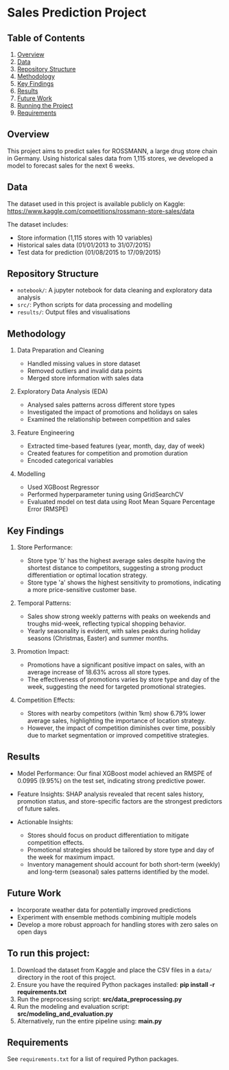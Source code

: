 # Sales Prediction Project

## Table of Contents
1. [Overview](#overview)
2. [Data](#data)
3. [Repository Structure](#repository-structure)
4. [Methodology](#methodology)
5. [Key Findings](#key-findings)
6. [Results](#results)
7. [Future Work](#future-work)
8. [Running the Project](#to-run-this-project)
9. [Requirements](#requirements)

## Overview
This project aims to predict sales for ROSSMANN, a large drug store chain in Germany. Using historical sales data from 1,115 stores, we developed a model to forecast sales for the next 6 weeks.

## Data
The dataset used in this project is available publicly on Kaggle: https://www.kaggle.com/competitions/rossmann-store-sales/data

The dataset includes:
- Store information (1,115 stores with 10 variables)
- Historical sales data (01/01/2013 to 31/07/2015)
- Test data for prediction (01/08/2015 to 17/09/2015)

## Repository Structure
- `notebook/`: A jupyter notebook for data cleaning and exploratory data analysis
- `src/`: Python scripts for data processing and modelling
- `results/`: Output files and visualisations

## Methodology
1. Data Preparation and Cleaning
   - Handled missing values in store dataset
   - Removed outliers and invalid data points
   - Merged store information with sales data

2. Exploratory Data Analysis (EDA)
   - Analysed sales patterns across different store types
   - Investigated the impact of promotions and holidays on sales
   - Examined the relationship between competition and sales

3. Feature Engineering
   - Extracted time-based features (year, month, day, day of week)
   - Created features for competition and promotion duration
   - Encoded categorical variables

4. Modelling
   - Used XGBoost Regressor
   - Performed hyperparameter tuning using GridSearchCV
   - Evaluated model on test data using Root Mean Square Percentage Error (RMSPE)

## Key Findings
1. Store Performance:
   - Store type 'b' has the highest average sales despite having the shortest distance to competitors, suggesting a strong product differentiation or optimal location strategy.
   - Store type 'a' shows the highest sensitivity to promotions, indicating a more price-sensitive customer base.
     
2. Temporal Patterns:
   - Sales show strong weekly patterns with peaks on weekends and troughs mid-week, reflecting typical shopping behavior.
   - Yearly seasonality is evident, with sales peaks during holiday seasons (Christmas, Easter) and summer months.

3. Promotion Impact:
   - Promotions have a significant positive impact on sales, with an average increase of 18.63% across all store types.
   - The effectiveness of promotions varies by store type and day of the week, suggesting the need for targeted promotional strategies.

4. Competition Effects:
   - Stores with nearby competitors (within 1km) show 6.79% lower average sales, highlighting the importance of location strategy.
   - However, the impact of competition diminishes over time, possibly due to market segmentation or improved competitive strategies.

## Results
- Model Performance: Our final XGBoost model achieved an RMSPE of 0.0995 (9.95%) on the test set, indicating strong predictive power.

- Feature Insights: SHAP analysis revealed that recent sales history, promotion status, and store-specific factors are the strongest predictors of future sales.

- Actionable Insights:
   - Stores should focus on product differentiation to mitigate competition effects.
   - Promotional strategies should be tailored by store type and day of the week for maximum impact.
   - Inventory management should account for both short-term (weekly) and long-term (seasonal) sales patterns identified by the model.

## Future Work
- Incorporate weather data for potentially improved predictions
- Experiment with ensemble methods combining multiple models
- Develop a more robust approach for handling stores with zero sales on open days
  
## To run this project:
1. Download the dataset from Kaggle and place the CSV files in a `data/` directory in the root of this project.
2. Ensure you have the required Python packages installed: **pip install -r requirements.txt**
3. Run the preprocessing script: **src/data_preprocessing.py**
4. Run the modeling and evaluation script: **src/modeling_and_evaluation.py**
5. Alternatively, run the entire pipeline using: **main.py**
   
## Requirements
See `requirements.txt` for a list of required Python packages.
